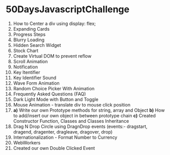 # 50DaysJavascriptChallenge

1) How to Center a div using display: flex;
2) Expanding Cards
3) Progress Steps
4) Blurry Loading
5) Hidden Search Widget
6) Stock Chart
7) Create Virtual DOM to prevent reflow
8) Scroll Animation
9) Notification
10) Key Itentifier
11) Key Identifier Sound
12) Wave Form Animation
13) Random Choice Picker With Animation
14) Frequently Asked Questions (FAQ)
15) Dark Light Mode with Button and Toggle
16) Mouse Animation - translate div to mouse click position
17) **a)** Write our own Prototype methods for string, array and Object
    **b)**  How to add/insert our own object in between prototype chain
    **c)** Created Constructor Function, Classes and Classes Inheritance
18) Drag N Drop Circle using DragnDrop events (events:- dragstart, dragend, dragenter, dragleave, dragover, drop)
19) Internationalization - Format Number to Currency
20) WebWorkers
21) Created our own Double Clicked Event
